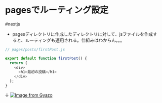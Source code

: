 # pagesでルーティング設定
#nextjs 

- pagesディレクトリに作成したディレクトリに対して、jsファイルを作成すると、ルーティングも適用される。仕組みはわからん。。。
```javascript
// pages/posts/firstPost.js

export default function firstPost() {
  return (
    <div>
      <h1>最初の投稿</h1>
    </div>
  );
}

```
↓
[![Image from Gyazo](https://i.gyazo.com/3f7435198f9a9749a9639de613514138.png)](https://gyazo.com/3f7435198f9a9749a9639de613514138)